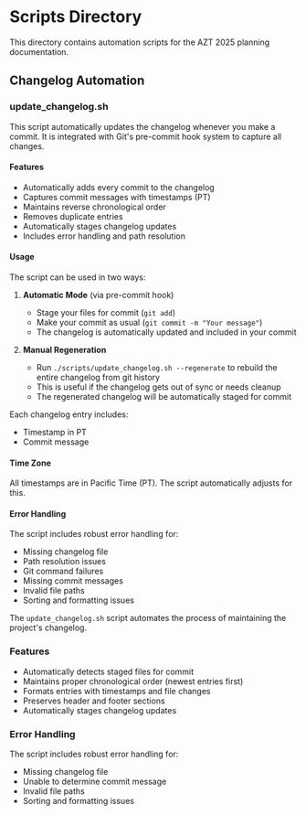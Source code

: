 # Scripts Directory

This directory contains automation scripts for the AZT 2025 planning documentation.

## Changelog Automation

### update_changelog.sh
This script automatically updates the changelog whenever you make a commit. It is integrated with Git's pre-commit hook system to capture all changes.

#### Features
- Automatically adds every commit to the changelog
- Captures commit messages with timestamps (PT)
- Maintains reverse chronological order
- Removes duplicate entries
- Automatically stages changelog updates
- Includes error handling and path resolution

#### Usage
The script can be used in two ways:

1. **Automatic Mode** (via pre-commit hook)
   - Stage your files for commit (`git add`)
   - Make your commit as usual (`git commit -m "Your message"`)
   - The changelog is automatically updated and included in your commit

2. **Manual Regeneration**
   - Run `./scripts/update_changelog.sh --regenerate` to rebuild the entire changelog from git history
   - This is useful if the changelog gets out of sync or needs cleanup
   - The regenerated changelog will be automatically staged for commit

Each changelog entry includes:
- Timestamp in PT
- Commit message

#### Time Zone
All timestamps are in Pacific Time (PT). The script automatically adjusts for this.

#### Error Handling
The script includes robust error handling for:
- Missing changelog file
- Path resolution issues
- Git command failures
- Missing commit messages
- Invalid file paths
- Sorting and formatting issues

The `update_changelog.sh` script automates the process of maintaining the project's changelog. 

### Features

- Automatically detects staged files for commit
- Maintains proper chronological order (newest entries first)
- Formats entries with timestamps and file changes
- Preserves header and footer sections
- Automatically stages changelog updates

### Error Handling

The script includes robust error handling for:
- Missing changelog file
- Unable to determine commit message
- Invalid file paths
- Sorting and formatting issues 